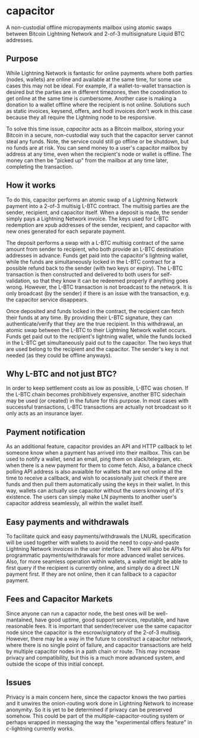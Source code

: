 # capacitor
A non-custodial offline micropayments mailbox using atomic swaps between Bitcoin Lightning Network and 2-of-3 multisignature Liquid BTC addresses.

## Purpose

While Lightning Network is fantastic for online payments where both parties (nodes, wallets) are online and available at the same time, for some use cases this may not be ideal. For example, if a wallet-to-wallet transaction is desired but the parties are in different timezones, then the coordination to get online at the same time is cumbersome. Another case is making a donation to a wallet offline where the recipient is not online. Solutions such as static invoices, keysend, offers, and hodl invoices don't work in this case because they all require the Lightning node to be responsive.

To solve this time issue, *capacitor* acts as a Bitcoin mailbox, storing your Bitcoin in a secure, non-custodial way such that the capacitor server cannot steal any funds. Note, the service could still go offline or be shutdown, but no funds are at risk. You can send money to a user's capacitor mailbox by address at any time, even when the recipient's node or wallet is offline. The money can then be "picked up" from the mailbox at any time later, completing the transaction.

## How it works

To do this, capacitor performs an atomic swap of a Lightning Network payment into a 2-of-3 multisig L-BTC contract. The multisig parties are the sender, recipient, and capacitor itself. When a deposit is made, the sender simply pays a Lightning Network invoice. The keys used for L-BTC redemption are xpub addresses of the sender, recipient, and capacitor with new ones generated for each separate payment. 

The deposit performs a swap with a L-BTC multisig contract of the same amount from sender to recipient, who both provide an L-BTC destination addresses in advance. Funds get paid into the capacitor's lightning wallet, while the funds are simultaneously locked in the L-BTC contract for a possible refund back to the sender (with two keys or expiry). The L-BTC transaction is then constructed and delivered to both users for self-validation, so that they know it can be redeemed properly if anything goes wrong. However, the L-BTC transaction is not broadcast to the network. It is only broadcast (by the sender) if there is an issue with the transaction, e.g. the capacitor service disappears. 

Once deposited and funds locked in the contract, the recipient can fetch their funds at any time. By providing their L-BTC signature, they can authenticate/verify that they are the true recipient. In this withdrawal, an atomic swap between the L-BTC to their Lightning Network wallet occurs. Funds get paid out to the recipient's lightning wallet, while the funds locked in the L-BTC get simultaneously paid out to the capacitor. The two keys that are used belong to the recipient and the capacitor. The sender's key is not needed (as they could be offline anyways).

## Why L-BTC and not just BTC?

In order to keep settlement costs as low as possible, L-BTC was chosen. If the L-BTC chain becomes prohibitively expensive, another BTC sidechain may be used (or created) in the future for this purpose. In most cases with successful transactions, L-BTC transactions are actually not broadcast so it only acts as an insurance layer.

## Payment notification

As an additional feature, capacitor provides an API and HTTP callback to let someone know when a payment has arrived into their mailbox. This can be used to notify a wallet, send an email, ping them on slack/telegram, etc. when there is a new payment for them to come fetch. Also, a balance check polling API address is also avaialble for wallets that are not online all the time to receive a callback, and wish to ocassionally just check if there are funds and then pull them automatically using the keys in their wallet. In this way, wallets can actually use capacitor without the users knowing of it's existence. The users can simply make LN payments to another user's capacitor address seamlessly, all within the wallet itself.

## Easy payments and withdrawals

To facilitate quick and easy payments/withdrawals the LNURL specification will be used together with wallets to avoid the need to copy-and-paste Lightning Network invoices in the user interface. There will also be APIs for programmatic payments/withdrawals for more advanced wallet services. Also, for more seamless operation within wallets, a wallet might be able to first query if the recipient is currently online, and simply do a direct LN payment first. If they are not online, then it can fallback to a capacitor payment.

## Fees and Capacitor Markets

Since anyone can run a capactor node, the best ones will be well-mantained, have good uptime, good support services, reputable, and have reasonable fees. It is important that sender/receiver use the same capacitor node since the capacitor is the escrow/signatory of the 2-of-3 multisig. However, there may be a way in the future to construct a capacitor network, where there is no single point of failure, and capacitor transactions are held by multiple capacitor nodes in a path chain or route. This may increase privacy and compatibility, but this is a much more advanced system, and outside the scope of this initial concept.

## Issues

Privacy is a main concern here, since the capactor knows the two parties and it unwires the onion-routing work done in Lightning Network to increase anonymity. So it is yet to be determined if privacy can be preserved somehow. This could be part of the multiple-capacitor-routing system or perhaps wrapped in messaging the way the "experimental offers feature" in c-lightning currently works.
